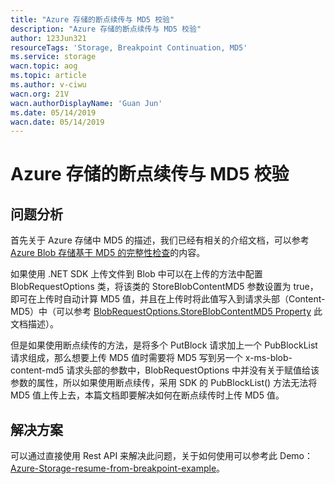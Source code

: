 ```yaml
---
title: "Azure 存储的断点续传与 MD5 校验"
description: "Azure 存储的断点续传与 MD5 校验"
author: 123Jun321
resourceTags: 'Storage, Breakpoint Continuation, MD5'
ms.service: storage
wacn.topic: aog
ms.topic: article
ms.author: v-ciwu
wacn.org: 21V
wacn.authorDisplayName: 'Guan Jun'
ms.date: 05/14/2019
wacn.date: 05/14/2019
---
```


# Azure 存储的断点续传与 MD5 校验

## 问题分析

首先关于 Azure 存储中 MD5 的描述，我们已经有相关的介绍文档，可以参考 [Azure Blob 存储基于 MD5 的完整性检查](https://docs.azure.cn/zh-cn/articles/azure-operations-guide/storage/aog-storage-blob-integrity-checking-with-md5)的内容。

如果使用 .NET SDK 上传文件到 Blob 中可以在上传的方法中配置 BlobRequestOptions 类，将该类的 StoreBlobContentMD5 参数设置为 true，即可在上传时自动计算 MD5 值，并且在上传时将此值写入到请求头部（Content-MD5）中（可以参考 [BlobRequestOptions.StoreBlobContentMD5 Property](https://docs.azure.cn/zh-cn/dotnet/api/microsoft.windowsazure.storage.blob.blobrequestoptions.storeblobcontentmd5?view=azure-dotnet#Microsoft_WindowsAzure_Storage_Blob_BlobRequestOptions_StoreBlobContentMD5) 此文档描述）。

但是如果使用断点续传的方法，是将多个 PutBlock 请求加上一个 PubBlockList 请求组成，那么想要上传 MD5 值时需要将 MD5 写到另一个 x-ms-blob-content-md5 请求头部的参数中，BlobRequestOptions 中并没有关于赋值给该参数的属性，所以如果使用断点续传，采用 SDK 的 PubBlockList() 方法无法将 MD5 值上传上去，本篇文档即要解决如何在断点续传时上传 MD5 值。

## 解决方案

可以通过直接使用 Rest API 来解决此问题，关于如何使用可以参考此 Demo：[
Azure-Storage-resume-from-breakpoint-example](https://github.com/123Jun321/Azure-Storage-resume-from-breakpoint-example)。